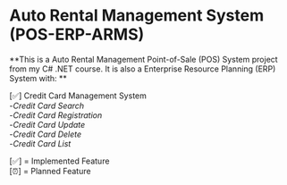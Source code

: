 # Auto Rental Management System (POS-ERP-ARMS)

**This is a Auto Rental Management Point-of-Sale (POS) System project from my C# .NET course. It is also a Enterprise Resource Planning (ERP) System with: **  

[✅] Credit Card Management System  
     -*Credit Card Search*  
     -*Credit Card Registration*  
     -*Credit Card Update*  
     -*Credit Card Delete*  
     -*Credit Card List*  

[✅] = Implemented Feature  
[⏰] = Planned Feature  

